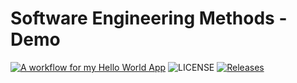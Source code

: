# Software Engineering Methods - Demo

[![A workflow for my Hello World App](https://github.com/PeterWau/semdemo/actions/workflows/main.yml/badge.svg)](https://github.com/PeterWau/semdemo/actions/workflows/main.yml)
![LICENSE](https://img.shields.io/github/license/PeterWau/semdemo.svg?style=flat-square)
[![Releases](https://img.shields.io/github/release/PeterWau/semdemo/all.svg?style=flat-square)](https://github.com/PeterWau/semdemo/releases)